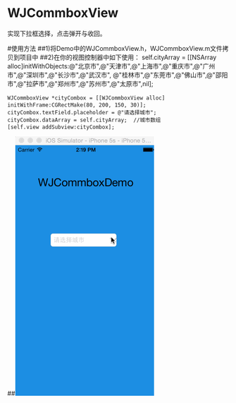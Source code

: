 # WJCommboxView
实现下拉框选择，点击弹开与收回。


#使用方法
##1)将Demo中的WJCommboxView.h，WJCommboxView.m文件拷贝到项目中
##2)在你的视图控制器中如下使用：
    self.cityArray = [[NSArray alloc]initWithObjects:@"北京市",@"天津市",@"上海市",@"重庆市",@"广州市",@"深圳市",@"长沙市",@"武汉市", @"桂林市",@"东莞市",@"佛山市",@"邵阳市",@"拉萨市",@"郑州市",@"苏州市",@"太原市",nil];
    
    WJCommboxView *cityCombox = [[WJCommboxView alloc] initWithFrame:CGRectMake(80, 200, 150, 30)];
    cityCombox.textField.placeholder = @"请选择城市";
    cityCombox.dataArray = self.cityArray;  //城市数组
    [self.view addSubview:cityCombox];



##![WJCommbox](https://github.com/WinJayQ/WJCommboxView/raw/master/WJCommboxDemo/wjbox.gif) 
